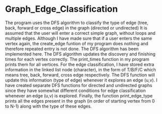 # Graph_Edge_Classification
The program uses the DFS algorithm to classify the type of edge (tree, back, forward or cross edge) in the graph (directed or undirected)
It is assumed that the user will enter a correct simple graph, without loops and multiple edges. Although I have made sure that if a user enters the same vertex again, the create_edge funtion of my program does nothing and therefore repeated entry is not done.
The DFS algorithm has been implemented here.
The DFS algorithm updates the discovery and finishing times for each vertex correctly. The print_times function in my program prints them for all vertices.
For the edge classification, I have stored extra information in the linked list node (character), in the form of T/B/F/C which means tree, back, forward, cross edge respectively. The DFS function will update this information (type of edge) whenever it explores an edge (u,v).
I have created separate DFS functions for directed and undirected graphs since they have somewhat different conditions for edge classification whenever an edge (u,v) is explored.
Finally, the function print_edge_type prints all the edges present in the graph (in order of starting vertex from 0 to N-1) along with the type of these edges.
